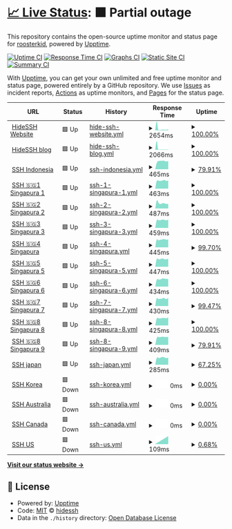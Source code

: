 # [📈 Live Status](https://status.opentunnel.net): <!--live status--> **🟧 Partial outage**

This repository contains the open-source uptime monitor and status page for [roosterkid](https://status.opentunnel.net), powered by [Upptime](https://github.com/upptime/upptime).

[![Uptime CI](https://github.com/roosterkid/opentunnel-status-server/workflows/Uptime%20CI/badge.svg)](https://github.com/4rukadi/uptime/actions?query=workflow%3A%22Uptime+CI%22)
[![Response Time CI](https://github.com/roosterkid/opentunnel-status-server/workflows/Response%20Time%20CI/badge.svg)](https://github.com/4rukadi/uptime/actions?query=workflow%3A%22Response+Time+CI%22)
[![Graphs CI](https://github.com/roosterkid/opentunnel-status-server/workflows/Graphs%20CI/badge.svg)](https://github.com/4rukadi/uptime/actions?query=workflow%3A%22Graphs+CI%22)
[![Static Site CI](https://github.com/roosterkid/opentunnel-status-server/workflows/Static%20Site%20CI/badge.svg)](https://github.com/4rukadi/uptime/actions?query=workflow%3A%22Static+Site+CI%22)
[![Summary CI](https://github.com/roosterkid/opentunnel-status-server/workflows/Summary%20CI/badge.svg)](https://github.com/4rukadi/uptime/actions?query=workflow%3A%22Summary+CI%22)

With [Upptime](https://upptime.js.org), you can get your own unlimited and free uptime monitor and status page, powered entirely by a GitHub repository. We use [Issues](https://github.com/roosterkid/opentunnel-status-server/issues) as incident reports, [Actions](https://github.com/roosterkid/opentunnel-status-server/actions) as uptime monitors, and [Pages](https://status.opentunnel.net) for the status page.

<!--start: status pages-->
<!-- This summary is generated by Upptime (https://github.com/upptime/upptime) -->
<!-- Do not edit this manually, your changes will be overwritten -->
<!-- prettier-ignore -->
| URL | Status | History | Response Time | Uptime |
| --- | ------ | ------- | ------------- | ------ |
| <img alt="" src="https://hidessh.com/storage/site/hpc1FS8JlOINe59NamnPtIXgkWXxG1039sKp8uGG.png" height="13"> [HideSSH Website](https://hidessh.com/) | 🟩 Up | [hide-ssh-website.yml](https://github.com/4rukadi/uptime/commits/HEAD/history/hide-ssh-website.yml) | <details><summary><img alt="Response time graph" src="./graphs/hide-ssh-website/response-time-week.png" height="20"> 2654ms</summary><br><a href="https://status.hidessh.com/history/hide-ssh-website"><img alt="Response time 1571" src="https://img.shields.io/endpoint?url=https%3A%2F%2Fraw.githubusercontent.com%2F4rukadi%2Fuptime%2FHEAD%2Fapi%2Fhide-ssh-website%2Fresponse-time.json"></a><br><a href="https://status.hidessh.com/history/hide-ssh-website"><img alt="24-hour response time 1645" src="https://img.shields.io/endpoint?url=https%3A%2F%2Fraw.githubusercontent.com%2F4rukadi%2Fuptime%2FHEAD%2Fapi%2Fhide-ssh-website%2Fresponse-time-day.json"></a><br><a href="https://status.hidessh.com/history/hide-ssh-website"><img alt="7-day response time 2654" src="https://img.shields.io/endpoint?url=https%3A%2F%2Fraw.githubusercontent.com%2F4rukadi%2Fuptime%2FHEAD%2Fapi%2Fhide-ssh-website%2Fresponse-time-week.json"></a><br><a href="https://status.hidessh.com/history/hide-ssh-website"><img alt="30-day response time 1571" src="https://img.shields.io/endpoint?url=https%3A%2F%2Fraw.githubusercontent.com%2F4rukadi%2Fuptime%2FHEAD%2Fapi%2Fhide-ssh-website%2Fresponse-time-month.json"></a><br><a href="https://status.hidessh.com/history/hide-ssh-website"><img alt="1-year response time 1571" src="https://img.shields.io/endpoint?url=https%3A%2F%2Fraw.githubusercontent.com%2F4rukadi%2Fuptime%2FHEAD%2Fapi%2Fhide-ssh-website%2Fresponse-time-year.json"></a></details> | <details><summary><a href="https://status.hidessh.com/history/hide-ssh-website">100.00%</a></summary><a href="https://status.hidessh.com/history/hide-ssh-website"><img alt="All-time uptime 100.00%" src="https://img.shields.io/endpoint?url=https%3A%2F%2Fraw.githubusercontent.com%2F4rukadi%2Fuptime%2FHEAD%2Fapi%2Fhide-ssh-website%2Fuptime.json"></a><br><a href="https://status.hidessh.com/history/hide-ssh-website"><img alt="24-hour uptime 100.00%" src="https://img.shields.io/endpoint?url=https%3A%2F%2Fraw.githubusercontent.com%2F4rukadi%2Fuptime%2FHEAD%2Fapi%2Fhide-ssh-website%2Fuptime-day.json"></a><br><a href="https://status.hidessh.com/history/hide-ssh-website"><img alt="7-day uptime 100.00%" src="https://img.shields.io/endpoint?url=https%3A%2F%2Fraw.githubusercontent.com%2F4rukadi%2Fuptime%2FHEAD%2Fapi%2Fhide-ssh-website%2Fuptime-week.json"></a><br><a href="https://status.hidessh.com/history/hide-ssh-website"><img alt="30-day uptime 100.00%" src="https://img.shields.io/endpoint?url=https%3A%2F%2Fraw.githubusercontent.com%2F4rukadi%2Fuptime%2FHEAD%2Fapi%2Fhide-ssh-website%2Fuptime-month.json"></a><br><a href="https://status.hidessh.com/history/hide-ssh-website"><img alt="1-year uptime 100.00%" src="https://img.shields.io/endpoint?url=https%3A%2F%2Fraw.githubusercontent.com%2F4rukadi%2Fuptime%2FHEAD%2Fapi%2Fhide-ssh-website%2Fuptime-year.json"></a></details>
| <img alt="" src="https://hidessh.com/storage/site/hpc1FS8JlOINe59NamnPtIXgkWXxG1039sKp8uGG.png" height="13"> [HideSSH blog](https://hidessh.com/blog/) | 🟩 Up | [hide-ssh-blog.yml](https://github.com/4rukadi/uptime/commits/HEAD/history/hide-ssh-blog.yml) | <details><summary><img alt="Response time graph" src="./graphs/hide-ssh-blog/response-time-week.png" height="20"> 2066ms</summary><br><a href="https://status.hidessh.com/history/hide-ssh-blog"><img alt="Response time 1189" src="https://img.shields.io/endpoint?url=https%3A%2F%2Fraw.githubusercontent.com%2F4rukadi%2Fuptime%2FHEAD%2Fapi%2Fhide-ssh-blog%2Fresponse-time.json"></a><br><a href="https://status.hidessh.com/history/hide-ssh-blog"><img alt="24-hour response time 414" src="https://img.shields.io/endpoint?url=https%3A%2F%2Fraw.githubusercontent.com%2F4rukadi%2Fuptime%2FHEAD%2Fapi%2Fhide-ssh-blog%2Fresponse-time-day.json"></a><br><a href="https://status.hidessh.com/history/hide-ssh-blog"><img alt="7-day response time 2066" src="https://img.shields.io/endpoint?url=https%3A%2F%2Fraw.githubusercontent.com%2F4rukadi%2Fuptime%2FHEAD%2Fapi%2Fhide-ssh-blog%2Fresponse-time-week.json"></a><br><a href="https://status.hidessh.com/history/hide-ssh-blog"><img alt="30-day response time 1189" src="https://img.shields.io/endpoint?url=https%3A%2F%2Fraw.githubusercontent.com%2F4rukadi%2Fuptime%2FHEAD%2Fapi%2Fhide-ssh-blog%2Fresponse-time-month.json"></a><br><a href="https://status.hidessh.com/history/hide-ssh-blog"><img alt="1-year response time 1189" src="https://img.shields.io/endpoint?url=https%3A%2F%2Fraw.githubusercontent.com%2F4rukadi%2Fuptime%2FHEAD%2Fapi%2Fhide-ssh-blog%2Fresponse-time-year.json"></a></details> | <details><summary><a href="https://status.hidessh.com/history/hide-ssh-blog">100.00%</a></summary><a href="https://status.hidessh.com/history/hide-ssh-blog"><img alt="All-time uptime 100.00%" src="https://img.shields.io/endpoint?url=https%3A%2F%2Fraw.githubusercontent.com%2F4rukadi%2Fuptime%2FHEAD%2Fapi%2Fhide-ssh-blog%2Fuptime.json"></a><br><a href="https://status.hidessh.com/history/hide-ssh-blog"><img alt="24-hour uptime 100.00%" src="https://img.shields.io/endpoint?url=https%3A%2F%2Fraw.githubusercontent.com%2F4rukadi%2Fuptime%2FHEAD%2Fapi%2Fhide-ssh-blog%2Fuptime-day.json"></a><br><a href="https://status.hidessh.com/history/hide-ssh-blog"><img alt="7-day uptime 100.00%" src="https://img.shields.io/endpoint?url=https%3A%2F%2Fraw.githubusercontent.com%2F4rukadi%2Fuptime%2FHEAD%2Fapi%2Fhide-ssh-blog%2Fuptime-week.json"></a><br><a href="https://status.hidessh.com/history/hide-ssh-blog"><img alt="30-day uptime 100.00%" src="https://img.shields.io/endpoint?url=https%3A%2F%2Fraw.githubusercontent.com%2F4rukadi%2Fuptime%2FHEAD%2Fapi%2Fhide-ssh-blog%2Fuptime-month.json"></a><br><a href="https://status.hidessh.com/history/hide-ssh-blog"><img alt="1-year uptime 100.00%" src="https://img.shields.io/endpoint?url=https%3A%2F%2Fraw.githubusercontent.com%2F4rukadi%2Fuptime%2FHEAD%2Fapi%2Fhide-ssh-blog%2Fuptime-year.json"></a></details>
| <img alt="" src="https://hidessh.com/img/ssh.svg" height="13"> [SSH Indonesia](http://id.hideserver.xyz:8080/) | 🟩 Up | [ssh-indonesia.yml](https://github.com/4rukadi/uptime/commits/HEAD/history/ssh-indonesia.yml) | <details><summary><img alt="Response time graph" src="./graphs/ssh-indonesia/response-time-week.png" height="20"> 465ms</summary><br><a href="https://status.hidessh.com/history/ssh-indonesia"><img alt="Response time 488" src="https://img.shields.io/endpoint?url=https%3A%2F%2Fraw.githubusercontent.com%2F4rukadi%2Fuptime%2FHEAD%2Fapi%2Fssh-indonesia%2Fresponse-time.json"></a><br><a href="https://status.hidessh.com/history/ssh-indonesia"><img alt="24-hour response time 470" src="https://img.shields.io/endpoint?url=https%3A%2F%2Fraw.githubusercontent.com%2F4rukadi%2Fuptime%2FHEAD%2Fapi%2Fssh-indonesia%2Fresponse-time-day.json"></a><br><a href="https://status.hidessh.com/history/ssh-indonesia"><img alt="7-day response time 465" src="https://img.shields.io/endpoint?url=https%3A%2F%2Fraw.githubusercontent.com%2F4rukadi%2Fuptime%2FHEAD%2Fapi%2Fssh-indonesia%2Fresponse-time-week.json"></a><br><a href="https://status.hidessh.com/history/ssh-indonesia"><img alt="30-day response time 488" src="https://img.shields.io/endpoint?url=https%3A%2F%2Fraw.githubusercontent.com%2F4rukadi%2Fuptime%2FHEAD%2Fapi%2Fssh-indonesia%2Fresponse-time-month.json"></a><br><a href="https://status.hidessh.com/history/ssh-indonesia"><img alt="1-year response time 488" src="https://img.shields.io/endpoint?url=https%3A%2F%2Fraw.githubusercontent.com%2F4rukadi%2Fuptime%2FHEAD%2Fapi%2Fssh-indonesia%2Fresponse-time-year.json"></a></details> | <details><summary><a href="https://status.hidessh.com/history/ssh-indonesia">79.91%</a></summary><a href="https://status.hidessh.com/history/ssh-indonesia"><img alt="All-time uptime 87.02%" src="https://img.shields.io/endpoint?url=https%3A%2F%2Fraw.githubusercontent.com%2F4rukadi%2Fuptime%2FHEAD%2Fapi%2Fssh-indonesia%2Fuptime.json"></a><br><a href="https://status.hidessh.com/history/ssh-indonesia"><img alt="24-hour uptime 100.00%" src="https://img.shields.io/endpoint?url=https%3A%2F%2Fraw.githubusercontent.com%2F4rukadi%2Fuptime%2FHEAD%2Fapi%2Fssh-indonesia%2Fuptime-day.json"></a><br><a href="https://status.hidessh.com/history/ssh-indonesia"><img alt="7-day uptime 79.91%" src="https://img.shields.io/endpoint?url=https%3A%2F%2Fraw.githubusercontent.com%2F4rukadi%2Fuptime%2FHEAD%2Fapi%2Fssh-indonesia%2Fuptime-week.json"></a><br><a href="https://status.hidessh.com/history/ssh-indonesia"><img alt="30-day uptime 87.02%" src="https://img.shields.io/endpoint?url=https%3A%2F%2Fraw.githubusercontent.com%2F4rukadi%2Fuptime%2FHEAD%2Fapi%2Fssh-indonesia%2Fuptime-month.json"></a><br><a href="https://status.hidessh.com/history/ssh-indonesia"><img alt="1-year uptime 87.02%" src="https://img.shields.io/endpoint?url=https%3A%2F%2Fraw.githubusercontent.com%2F4rukadi%2Fuptime%2FHEAD%2Fapi%2Fssh-indonesia%2Fuptime-year.json"></a></details>
| <img alt="" src="https://hidessh.com/img/ssh.svg" height="13"> [SSH 🇸🇬1 Singapura 1](http://sg1.hideserver.xyz:8080/) | 🟩 Up | [ssh-1-singapura-1.yml](https://github.com/4rukadi/uptime/commits/HEAD/history/ssh-1-singapura-1.yml) | <details><summary><img alt="Response time graph" src="./graphs/ssh-1-singapura-1/response-time-week.png" height="20"> 463ms</summary><br><a href="https://status.hidessh.com/history/ssh-1-singapura-1"><img alt="Response time 459" src="https://img.shields.io/endpoint?url=https%3A%2F%2Fraw.githubusercontent.com%2F4rukadi%2Fuptime%2FHEAD%2Fapi%2Fssh-1-singapura-1%2Fresponse-time.json"></a><br><a href="https://status.hidessh.com/history/ssh-1-singapura-1"><img alt="24-hour response time 472" src="https://img.shields.io/endpoint?url=https%3A%2F%2Fraw.githubusercontent.com%2F4rukadi%2Fuptime%2FHEAD%2Fapi%2Fssh-1-singapura-1%2Fresponse-time-day.json"></a><br><a href="https://status.hidessh.com/history/ssh-1-singapura-1"><img alt="7-day response time 463" src="https://img.shields.io/endpoint?url=https%3A%2F%2Fraw.githubusercontent.com%2F4rukadi%2Fuptime%2FHEAD%2Fapi%2Fssh-1-singapura-1%2Fresponse-time-week.json"></a><br><a href="https://status.hidessh.com/history/ssh-1-singapura-1"><img alt="30-day response time 459" src="https://img.shields.io/endpoint?url=https%3A%2F%2Fraw.githubusercontent.com%2F4rukadi%2Fuptime%2FHEAD%2Fapi%2Fssh-1-singapura-1%2Fresponse-time-month.json"></a><br><a href="https://status.hidessh.com/history/ssh-1-singapura-1"><img alt="1-year response time 459" src="https://img.shields.io/endpoint?url=https%3A%2F%2Fraw.githubusercontent.com%2F4rukadi%2Fuptime%2FHEAD%2Fapi%2Fssh-1-singapura-1%2Fresponse-time-year.json"></a></details> | <details><summary><a href="https://status.hidessh.com/history/ssh-1-singapura-1">100.00%</a></summary><a href="https://status.hidessh.com/history/ssh-1-singapura-1"><img alt="All-time uptime 98.45%" src="https://img.shields.io/endpoint?url=https%3A%2F%2Fraw.githubusercontent.com%2F4rukadi%2Fuptime%2FHEAD%2Fapi%2Fssh-1-singapura-1%2Fuptime.json"></a><br><a href="https://status.hidessh.com/history/ssh-1-singapura-1"><img alt="24-hour uptime 100.00%" src="https://img.shields.io/endpoint?url=https%3A%2F%2Fraw.githubusercontent.com%2F4rukadi%2Fuptime%2FHEAD%2Fapi%2Fssh-1-singapura-1%2Fuptime-day.json"></a><br><a href="https://status.hidessh.com/history/ssh-1-singapura-1"><img alt="7-day uptime 100.00%" src="https://img.shields.io/endpoint?url=https%3A%2F%2Fraw.githubusercontent.com%2F4rukadi%2Fuptime%2FHEAD%2Fapi%2Fssh-1-singapura-1%2Fuptime-week.json"></a><br><a href="https://status.hidessh.com/history/ssh-1-singapura-1"><img alt="30-day uptime 98.45%" src="https://img.shields.io/endpoint?url=https%3A%2F%2Fraw.githubusercontent.com%2F4rukadi%2Fuptime%2FHEAD%2Fapi%2Fssh-1-singapura-1%2Fuptime-month.json"></a><br><a href="https://status.hidessh.com/history/ssh-1-singapura-1"><img alt="1-year uptime 98.45%" src="https://img.shields.io/endpoint?url=https%3A%2F%2Fraw.githubusercontent.com%2F4rukadi%2Fuptime%2FHEAD%2Fapi%2Fssh-1-singapura-1%2Fuptime-year.json"></a></details>
| <img alt="" src="https://hidessh.com/img/ssh.svg" height="13"> [SSH 🇸🇬2 Singapura 2](http://sg2.hideserver.xyz:8080/) | 🟩 Up | [ssh-2-singapura-2.yml](https://github.com/4rukadi/uptime/commits/HEAD/history/ssh-2-singapura-2.yml) | <details><summary><img alt="Response time graph" src="./graphs/ssh-2-singapura-2/response-time-week.png" height="20"> 487ms</summary><br><a href="https://status.hidessh.com/history/ssh-2-singapura-2"><img alt="Response time 468" src="https://img.shields.io/endpoint?url=https%3A%2F%2Fraw.githubusercontent.com%2F4rukadi%2Fuptime%2FHEAD%2Fapi%2Fssh-2-singapura-2%2Fresponse-time.json"></a><br><a href="https://status.hidessh.com/history/ssh-2-singapura-2"><img alt="24-hour response time 430" src="https://img.shields.io/endpoint?url=https%3A%2F%2Fraw.githubusercontent.com%2F4rukadi%2Fuptime%2FHEAD%2Fapi%2Fssh-2-singapura-2%2Fresponse-time-day.json"></a><br><a href="https://status.hidessh.com/history/ssh-2-singapura-2"><img alt="7-day response time 487" src="https://img.shields.io/endpoint?url=https%3A%2F%2Fraw.githubusercontent.com%2F4rukadi%2Fuptime%2FHEAD%2Fapi%2Fssh-2-singapura-2%2Fresponse-time-week.json"></a><br><a href="https://status.hidessh.com/history/ssh-2-singapura-2"><img alt="30-day response time 468" src="https://img.shields.io/endpoint?url=https%3A%2F%2Fraw.githubusercontent.com%2F4rukadi%2Fuptime%2FHEAD%2Fapi%2Fssh-2-singapura-2%2Fresponse-time-month.json"></a><br><a href="https://status.hidessh.com/history/ssh-2-singapura-2"><img alt="1-year response time 468" src="https://img.shields.io/endpoint?url=https%3A%2F%2Fraw.githubusercontent.com%2F4rukadi%2Fuptime%2FHEAD%2Fapi%2Fssh-2-singapura-2%2Fresponse-time-year.json"></a></details> | <details><summary><a href="https://status.hidessh.com/history/ssh-2-singapura-2">100.00%</a></summary><a href="https://status.hidessh.com/history/ssh-2-singapura-2"><img alt="All-time uptime 98.29%" src="https://img.shields.io/endpoint?url=https%3A%2F%2Fraw.githubusercontent.com%2F4rukadi%2Fuptime%2FHEAD%2Fapi%2Fssh-2-singapura-2%2Fuptime.json"></a><br><a href="https://status.hidessh.com/history/ssh-2-singapura-2"><img alt="24-hour uptime 100.00%" src="https://img.shields.io/endpoint?url=https%3A%2F%2Fraw.githubusercontent.com%2F4rukadi%2Fuptime%2FHEAD%2Fapi%2Fssh-2-singapura-2%2Fuptime-day.json"></a><br><a href="https://status.hidessh.com/history/ssh-2-singapura-2"><img alt="7-day uptime 100.00%" src="https://img.shields.io/endpoint?url=https%3A%2F%2Fraw.githubusercontent.com%2F4rukadi%2Fuptime%2FHEAD%2Fapi%2Fssh-2-singapura-2%2Fuptime-week.json"></a><br><a href="https://status.hidessh.com/history/ssh-2-singapura-2"><img alt="30-day uptime 98.29%" src="https://img.shields.io/endpoint?url=https%3A%2F%2Fraw.githubusercontent.com%2F4rukadi%2Fuptime%2FHEAD%2Fapi%2Fssh-2-singapura-2%2Fuptime-month.json"></a><br><a href="https://status.hidessh.com/history/ssh-2-singapura-2"><img alt="1-year uptime 98.29%" src="https://img.shields.io/endpoint?url=https%3A%2F%2Fraw.githubusercontent.com%2F4rukadi%2Fuptime%2FHEAD%2Fapi%2Fssh-2-singapura-2%2Fuptime-year.json"></a></details>
| <img alt="" src="https://hidessh.com/img/ssh.svg" height="13"> [SSH 🇸🇬3 Singapura 3](http://sg3.hideserver.xyz:8080/) | 🟩 Up | [ssh-3-singapura-3.yml](https://github.com/4rukadi/uptime/commits/HEAD/history/ssh-3-singapura-3.yml) | <details><summary><img alt="Response time graph" src="./graphs/ssh-3-singapura-3/response-time-week.png" height="20"> 459ms</summary><br><a href="https://status.hidessh.com/history/ssh-3-singapura-3"><img alt="Response time 450" src="https://img.shields.io/endpoint?url=https%3A%2F%2Fraw.githubusercontent.com%2F4rukadi%2Fuptime%2FHEAD%2Fapi%2Fssh-3-singapura-3%2Fresponse-time.json"></a><br><a href="https://status.hidessh.com/history/ssh-3-singapura-3"><img alt="24-hour response time 482" src="https://img.shields.io/endpoint?url=https%3A%2F%2Fraw.githubusercontent.com%2F4rukadi%2Fuptime%2FHEAD%2Fapi%2Fssh-3-singapura-3%2Fresponse-time-day.json"></a><br><a href="https://status.hidessh.com/history/ssh-3-singapura-3"><img alt="7-day response time 459" src="https://img.shields.io/endpoint?url=https%3A%2F%2Fraw.githubusercontent.com%2F4rukadi%2Fuptime%2FHEAD%2Fapi%2Fssh-3-singapura-3%2Fresponse-time-week.json"></a><br><a href="https://status.hidessh.com/history/ssh-3-singapura-3"><img alt="30-day response time 450" src="https://img.shields.io/endpoint?url=https%3A%2F%2Fraw.githubusercontent.com%2F4rukadi%2Fuptime%2FHEAD%2Fapi%2Fssh-3-singapura-3%2Fresponse-time-month.json"></a><br><a href="https://status.hidessh.com/history/ssh-3-singapura-3"><img alt="1-year response time 450" src="https://img.shields.io/endpoint?url=https%3A%2F%2Fraw.githubusercontent.com%2F4rukadi%2Fuptime%2FHEAD%2Fapi%2Fssh-3-singapura-3%2Fresponse-time-year.json"></a></details> | <details><summary><a href="https://status.hidessh.com/history/ssh-3-singapura-3">100.00%</a></summary><a href="https://status.hidessh.com/history/ssh-3-singapura-3"><img alt="All-time uptime 98.20%" src="https://img.shields.io/endpoint?url=https%3A%2F%2Fraw.githubusercontent.com%2F4rukadi%2Fuptime%2FHEAD%2Fapi%2Fssh-3-singapura-3%2Fuptime.json"></a><br><a href="https://status.hidessh.com/history/ssh-3-singapura-3"><img alt="24-hour uptime 100.00%" src="https://img.shields.io/endpoint?url=https%3A%2F%2Fraw.githubusercontent.com%2F4rukadi%2Fuptime%2FHEAD%2Fapi%2Fssh-3-singapura-3%2Fuptime-day.json"></a><br><a href="https://status.hidessh.com/history/ssh-3-singapura-3"><img alt="7-day uptime 100.00%" src="https://img.shields.io/endpoint?url=https%3A%2F%2Fraw.githubusercontent.com%2F4rukadi%2Fuptime%2FHEAD%2Fapi%2Fssh-3-singapura-3%2Fuptime-week.json"></a><br><a href="https://status.hidessh.com/history/ssh-3-singapura-3"><img alt="30-day uptime 98.20%" src="https://img.shields.io/endpoint?url=https%3A%2F%2Fraw.githubusercontent.com%2F4rukadi%2Fuptime%2FHEAD%2Fapi%2Fssh-3-singapura-3%2Fuptime-month.json"></a><br><a href="https://status.hidessh.com/history/ssh-3-singapura-3"><img alt="1-year uptime 98.20%" src="https://img.shields.io/endpoint?url=https%3A%2F%2Fraw.githubusercontent.com%2F4rukadi%2Fuptime%2FHEAD%2Fapi%2Fssh-3-singapura-3%2Fuptime-year.json"></a></details>
| <img alt="" src="https://hidessh.com/img/ssh.svg" height="13"> [SSH 🇸🇬4 Singapura](http://sg4.hideserver.xyz:8080/) | 🟩 Up | [ssh-4-singapura.yml](https://github.com/4rukadi/uptime/commits/HEAD/history/ssh-4-singapura.yml) | <details><summary><img alt="Response time graph" src="./graphs/ssh-4-singapura/response-time-week.png" height="20"> 445ms</summary><br><a href="https://status.hidessh.com/history/ssh-4-singapura"><img alt="Response time 443" src="https://img.shields.io/endpoint?url=https%3A%2F%2Fraw.githubusercontent.com%2F4rukadi%2Fuptime%2FHEAD%2Fapi%2Fssh-4-singapura%2Fresponse-time.json"></a><br><a href="https://status.hidessh.com/history/ssh-4-singapura"><img alt="24-hour response time 460" src="https://img.shields.io/endpoint?url=https%3A%2F%2Fraw.githubusercontent.com%2F4rukadi%2Fuptime%2FHEAD%2Fapi%2Fssh-4-singapura%2Fresponse-time-day.json"></a><br><a href="https://status.hidessh.com/history/ssh-4-singapura"><img alt="7-day response time 445" src="https://img.shields.io/endpoint?url=https%3A%2F%2Fraw.githubusercontent.com%2F4rukadi%2Fuptime%2FHEAD%2Fapi%2Fssh-4-singapura%2Fresponse-time-week.json"></a><br><a href="https://status.hidessh.com/history/ssh-4-singapura"><img alt="30-day response time 443" src="https://img.shields.io/endpoint?url=https%3A%2F%2Fraw.githubusercontent.com%2F4rukadi%2Fuptime%2FHEAD%2Fapi%2Fssh-4-singapura%2Fresponse-time-month.json"></a><br><a href="https://status.hidessh.com/history/ssh-4-singapura"><img alt="1-year response time 443" src="https://img.shields.io/endpoint?url=https%3A%2F%2Fraw.githubusercontent.com%2F4rukadi%2Fuptime%2FHEAD%2Fapi%2Fssh-4-singapura%2Fresponse-time-year.json"></a></details> | <details><summary><a href="https://status.hidessh.com/history/ssh-4-singapura">99.70%</a></summary><a href="https://status.hidessh.com/history/ssh-4-singapura"><img alt="All-time uptime 99.81%" src="https://img.shields.io/endpoint?url=https%3A%2F%2Fraw.githubusercontent.com%2F4rukadi%2Fuptime%2FHEAD%2Fapi%2Fssh-4-singapura%2Fuptime.json"></a><br><a href="https://status.hidessh.com/history/ssh-4-singapura"><img alt="24-hour uptime 100.00%" src="https://img.shields.io/endpoint?url=https%3A%2F%2Fraw.githubusercontent.com%2F4rukadi%2Fuptime%2FHEAD%2Fapi%2Fssh-4-singapura%2Fuptime-day.json"></a><br><a href="https://status.hidessh.com/history/ssh-4-singapura"><img alt="7-day uptime 99.70%" src="https://img.shields.io/endpoint?url=https%3A%2F%2Fraw.githubusercontent.com%2F4rukadi%2Fuptime%2FHEAD%2Fapi%2Fssh-4-singapura%2Fuptime-week.json"></a><br><a href="https://status.hidessh.com/history/ssh-4-singapura"><img alt="30-day uptime 99.81%" src="https://img.shields.io/endpoint?url=https%3A%2F%2Fraw.githubusercontent.com%2F4rukadi%2Fuptime%2FHEAD%2Fapi%2Fssh-4-singapura%2Fuptime-month.json"></a><br><a href="https://status.hidessh.com/history/ssh-4-singapura"><img alt="1-year uptime 99.81%" src="https://img.shields.io/endpoint?url=https%3A%2F%2Fraw.githubusercontent.com%2F4rukadi%2Fuptime%2FHEAD%2Fapi%2Fssh-4-singapura%2Fuptime-year.json"></a></details>
| <img alt="" src="https://hidessh.com/img/ssh.svg" height="13"> [SSH 🇸🇬5 Singapura 5](http://sg5.hideserver.xyz:8080/) | 🟩 Up | [ssh-5-singapura-5.yml](https://github.com/4rukadi/uptime/commits/HEAD/history/ssh-5-singapura-5.yml) | <details><summary><img alt="Response time graph" src="./graphs/ssh-5-singapura-5/response-time-week.png" height="20"> 447ms</summary><br><a href="https://status.hidessh.com/history/ssh-5-singapura-5"><img alt="Response time 445" src="https://img.shields.io/endpoint?url=https%3A%2F%2Fraw.githubusercontent.com%2F4rukadi%2Fuptime%2FHEAD%2Fapi%2Fssh-5-singapura-5%2Fresponse-time.json"></a><br><a href="https://status.hidessh.com/history/ssh-5-singapura-5"><img alt="24-hour response time 459" src="https://img.shields.io/endpoint?url=https%3A%2F%2Fraw.githubusercontent.com%2F4rukadi%2Fuptime%2FHEAD%2Fapi%2Fssh-5-singapura-5%2Fresponse-time-day.json"></a><br><a href="https://status.hidessh.com/history/ssh-5-singapura-5"><img alt="7-day response time 447" src="https://img.shields.io/endpoint?url=https%3A%2F%2Fraw.githubusercontent.com%2F4rukadi%2Fuptime%2FHEAD%2Fapi%2Fssh-5-singapura-5%2Fresponse-time-week.json"></a><br><a href="https://status.hidessh.com/history/ssh-5-singapura-5"><img alt="30-day response time 445" src="https://img.shields.io/endpoint?url=https%3A%2F%2Fraw.githubusercontent.com%2F4rukadi%2Fuptime%2FHEAD%2Fapi%2Fssh-5-singapura-5%2Fresponse-time-month.json"></a><br><a href="https://status.hidessh.com/history/ssh-5-singapura-5"><img alt="1-year response time 445" src="https://img.shields.io/endpoint?url=https%3A%2F%2Fraw.githubusercontent.com%2F4rukadi%2Fuptime%2FHEAD%2Fapi%2Fssh-5-singapura-5%2Fresponse-time-year.json"></a></details> | <details><summary><a href="https://status.hidessh.com/history/ssh-5-singapura-5">100.00%</a></summary><a href="https://status.hidessh.com/history/ssh-5-singapura-5"><img alt="All-time uptime 97.88%" src="https://img.shields.io/endpoint?url=https%3A%2F%2Fraw.githubusercontent.com%2F4rukadi%2Fuptime%2FHEAD%2Fapi%2Fssh-5-singapura-5%2Fuptime.json"></a><br><a href="https://status.hidessh.com/history/ssh-5-singapura-5"><img alt="24-hour uptime 100.00%" src="https://img.shields.io/endpoint?url=https%3A%2F%2Fraw.githubusercontent.com%2F4rukadi%2Fuptime%2FHEAD%2Fapi%2Fssh-5-singapura-5%2Fuptime-day.json"></a><br><a href="https://status.hidessh.com/history/ssh-5-singapura-5"><img alt="7-day uptime 100.00%" src="https://img.shields.io/endpoint?url=https%3A%2F%2Fraw.githubusercontent.com%2F4rukadi%2Fuptime%2FHEAD%2Fapi%2Fssh-5-singapura-5%2Fuptime-week.json"></a><br><a href="https://status.hidessh.com/history/ssh-5-singapura-5"><img alt="30-day uptime 97.88%" src="https://img.shields.io/endpoint?url=https%3A%2F%2Fraw.githubusercontent.com%2F4rukadi%2Fuptime%2FHEAD%2Fapi%2Fssh-5-singapura-5%2Fuptime-month.json"></a><br><a href="https://status.hidessh.com/history/ssh-5-singapura-5"><img alt="1-year uptime 97.88%" src="https://img.shields.io/endpoint?url=https%3A%2F%2Fraw.githubusercontent.com%2F4rukadi%2Fuptime%2FHEAD%2Fapi%2Fssh-5-singapura-5%2Fuptime-year.json"></a></details>
| <img alt="" src="https://hidessh.com/img/ssh.svg" height="13"> [SSH 🇸🇬6 Singapura 6](http://sg6.hideserver.xyz:8080/) | 🟩 Up | [ssh-6-singapura-6.yml](https://github.com/4rukadi/uptime/commits/HEAD/history/ssh-6-singapura-6.yml) | <details><summary><img alt="Response time graph" src="./graphs/ssh-6-singapura-6/response-time-week.png" height="20"> 434ms</summary><br><a href="https://status.hidessh.com/history/ssh-6-singapura-6"><img alt="Response time 433" src="https://img.shields.io/endpoint?url=https%3A%2F%2Fraw.githubusercontent.com%2F4rukadi%2Fuptime%2FHEAD%2Fapi%2Fssh-6-singapura-6%2Fresponse-time.json"></a><br><a href="https://status.hidessh.com/history/ssh-6-singapura-6"><img alt="24-hour response time 431" src="https://img.shields.io/endpoint?url=https%3A%2F%2Fraw.githubusercontent.com%2F4rukadi%2Fuptime%2FHEAD%2Fapi%2Fssh-6-singapura-6%2Fresponse-time-day.json"></a><br><a href="https://status.hidessh.com/history/ssh-6-singapura-6"><img alt="7-day response time 434" src="https://img.shields.io/endpoint?url=https%3A%2F%2Fraw.githubusercontent.com%2F4rukadi%2Fuptime%2FHEAD%2Fapi%2Fssh-6-singapura-6%2Fresponse-time-week.json"></a><br><a href="https://status.hidessh.com/history/ssh-6-singapura-6"><img alt="30-day response time 433" src="https://img.shields.io/endpoint?url=https%3A%2F%2Fraw.githubusercontent.com%2F4rukadi%2Fuptime%2FHEAD%2Fapi%2Fssh-6-singapura-6%2Fresponse-time-month.json"></a><br><a href="https://status.hidessh.com/history/ssh-6-singapura-6"><img alt="1-year response time 433" src="https://img.shields.io/endpoint?url=https%3A%2F%2Fraw.githubusercontent.com%2F4rukadi%2Fuptime%2FHEAD%2Fapi%2Fssh-6-singapura-6%2Fresponse-time-year.json"></a></details> | <details><summary><a href="https://status.hidessh.com/history/ssh-6-singapura-6">100.00%</a></summary><a href="https://status.hidessh.com/history/ssh-6-singapura-6"><img alt="All-time uptime 100.00%" src="https://img.shields.io/endpoint?url=https%3A%2F%2Fraw.githubusercontent.com%2F4rukadi%2Fuptime%2FHEAD%2Fapi%2Fssh-6-singapura-6%2Fuptime.json"></a><br><a href="https://status.hidessh.com/history/ssh-6-singapura-6"><img alt="24-hour uptime 100.00%" src="https://img.shields.io/endpoint?url=https%3A%2F%2Fraw.githubusercontent.com%2F4rukadi%2Fuptime%2FHEAD%2Fapi%2Fssh-6-singapura-6%2Fuptime-day.json"></a><br><a href="https://status.hidessh.com/history/ssh-6-singapura-6"><img alt="7-day uptime 100.00%" src="https://img.shields.io/endpoint?url=https%3A%2F%2Fraw.githubusercontent.com%2F4rukadi%2Fuptime%2FHEAD%2Fapi%2Fssh-6-singapura-6%2Fuptime-week.json"></a><br><a href="https://status.hidessh.com/history/ssh-6-singapura-6"><img alt="30-day uptime 100.00%" src="https://img.shields.io/endpoint?url=https%3A%2F%2Fraw.githubusercontent.com%2F4rukadi%2Fuptime%2FHEAD%2Fapi%2Fssh-6-singapura-6%2Fuptime-month.json"></a><br><a href="https://status.hidessh.com/history/ssh-6-singapura-6"><img alt="1-year uptime 100.00%" src="https://img.shields.io/endpoint?url=https%3A%2F%2Fraw.githubusercontent.com%2F4rukadi%2Fuptime%2FHEAD%2Fapi%2Fssh-6-singapura-6%2Fuptime-year.json"></a></details>
| <img alt="" src="https://hidessh.com/img/ssh.svg" height="13"> [SSH 🇸🇬7 Singapura 7](http://sg7.hideserver.xyz:8080/) | 🟩 Up | [ssh-7-singapura-7.yml](https://github.com/4rukadi/uptime/commits/HEAD/history/ssh-7-singapura-7.yml) | <details><summary><img alt="Response time graph" src="./graphs/ssh-7-singapura-7/response-time-week.png" height="20"> 430ms</summary><br><a href="https://status.hidessh.com/history/ssh-7-singapura-7"><img alt="Response time 426" src="https://img.shields.io/endpoint?url=https%3A%2F%2Fraw.githubusercontent.com%2F4rukadi%2Fuptime%2FHEAD%2Fapi%2Fssh-7-singapura-7%2Fresponse-time.json"></a><br><a href="https://status.hidessh.com/history/ssh-7-singapura-7"><img alt="24-hour response time 466" src="https://img.shields.io/endpoint?url=https%3A%2F%2Fraw.githubusercontent.com%2F4rukadi%2Fuptime%2FHEAD%2Fapi%2Fssh-7-singapura-7%2Fresponse-time-day.json"></a><br><a href="https://status.hidessh.com/history/ssh-7-singapura-7"><img alt="7-day response time 430" src="https://img.shields.io/endpoint?url=https%3A%2F%2Fraw.githubusercontent.com%2F4rukadi%2Fuptime%2FHEAD%2Fapi%2Fssh-7-singapura-7%2Fresponse-time-week.json"></a><br><a href="https://status.hidessh.com/history/ssh-7-singapura-7"><img alt="30-day response time 426" src="https://img.shields.io/endpoint?url=https%3A%2F%2Fraw.githubusercontent.com%2F4rukadi%2Fuptime%2FHEAD%2Fapi%2Fssh-7-singapura-7%2Fresponse-time-month.json"></a><br><a href="https://status.hidessh.com/history/ssh-7-singapura-7"><img alt="1-year response time 426" src="https://img.shields.io/endpoint?url=https%3A%2F%2Fraw.githubusercontent.com%2F4rukadi%2Fuptime%2FHEAD%2Fapi%2Fssh-7-singapura-7%2Fresponse-time-year.json"></a></details> | <details><summary><a href="https://status.hidessh.com/history/ssh-7-singapura-7">99.47%</a></summary><a href="https://status.hidessh.com/history/ssh-7-singapura-7"><img alt="All-time uptime 99.66%" src="https://img.shields.io/endpoint?url=https%3A%2F%2Fraw.githubusercontent.com%2F4rukadi%2Fuptime%2FHEAD%2Fapi%2Fssh-7-singapura-7%2Fuptime.json"></a><br><a href="https://status.hidessh.com/history/ssh-7-singapura-7"><img alt="24-hour uptime 100.00%" src="https://img.shields.io/endpoint?url=https%3A%2F%2Fraw.githubusercontent.com%2F4rukadi%2Fuptime%2FHEAD%2Fapi%2Fssh-7-singapura-7%2Fuptime-day.json"></a><br><a href="https://status.hidessh.com/history/ssh-7-singapura-7"><img alt="7-day uptime 99.47%" src="https://img.shields.io/endpoint?url=https%3A%2F%2Fraw.githubusercontent.com%2F4rukadi%2Fuptime%2FHEAD%2Fapi%2Fssh-7-singapura-7%2Fuptime-week.json"></a><br><a href="https://status.hidessh.com/history/ssh-7-singapura-7"><img alt="30-day uptime 99.66%" src="https://img.shields.io/endpoint?url=https%3A%2F%2Fraw.githubusercontent.com%2F4rukadi%2Fuptime%2FHEAD%2Fapi%2Fssh-7-singapura-7%2Fuptime-month.json"></a><br><a href="https://status.hidessh.com/history/ssh-7-singapura-7"><img alt="1-year uptime 99.66%" src="https://img.shields.io/endpoint?url=https%3A%2F%2Fraw.githubusercontent.com%2F4rukadi%2Fuptime%2FHEAD%2Fapi%2Fssh-7-singapura-7%2Fuptime-year.json"></a></details>
| <img alt="" src="https://hidessh.com/img/ssh.svg" height="13"> [SSH 🇸🇬8 Singapura 8](http://sg8.hideserver.xyz:8080/) | 🟩 Up | [ssh-8-singapura-8.yml](https://github.com/4rukadi/uptime/commits/HEAD/history/ssh-8-singapura-8.yml) | <details><summary><img alt="Response time graph" src="./graphs/ssh-8-singapura-8/response-time-week.png" height="20"> 425ms</summary><br><a href="https://status.hidessh.com/history/ssh-8-singapura-8"><img alt="Response time 426" src="https://img.shields.io/endpoint?url=https%3A%2F%2Fraw.githubusercontent.com%2F4rukadi%2Fuptime%2FHEAD%2Fapi%2Fssh-8-singapura-8%2Fresponse-time.json"></a><br><a href="https://status.hidessh.com/history/ssh-8-singapura-8"><img alt="24-hour response time 469" src="https://img.shields.io/endpoint?url=https%3A%2F%2Fraw.githubusercontent.com%2F4rukadi%2Fuptime%2FHEAD%2Fapi%2Fssh-8-singapura-8%2Fresponse-time-day.json"></a><br><a href="https://status.hidessh.com/history/ssh-8-singapura-8"><img alt="7-day response time 425" src="https://img.shields.io/endpoint?url=https%3A%2F%2Fraw.githubusercontent.com%2F4rukadi%2Fuptime%2FHEAD%2Fapi%2Fssh-8-singapura-8%2Fresponse-time-week.json"></a><br><a href="https://status.hidessh.com/history/ssh-8-singapura-8"><img alt="30-day response time 426" src="https://img.shields.io/endpoint?url=https%3A%2F%2Fraw.githubusercontent.com%2F4rukadi%2Fuptime%2FHEAD%2Fapi%2Fssh-8-singapura-8%2Fresponse-time-month.json"></a><br><a href="https://status.hidessh.com/history/ssh-8-singapura-8"><img alt="1-year response time 426" src="https://img.shields.io/endpoint?url=https%3A%2F%2Fraw.githubusercontent.com%2F4rukadi%2Fuptime%2FHEAD%2Fapi%2Fssh-8-singapura-8%2Fresponse-time-year.json"></a></details> | <details><summary><a href="https://status.hidessh.com/history/ssh-8-singapura-8">100.00%</a></summary><a href="https://status.hidessh.com/history/ssh-8-singapura-8"><img alt="All-time uptime 100.00%" src="https://img.shields.io/endpoint?url=https%3A%2F%2Fraw.githubusercontent.com%2F4rukadi%2Fuptime%2FHEAD%2Fapi%2Fssh-8-singapura-8%2Fuptime.json"></a><br><a href="https://status.hidessh.com/history/ssh-8-singapura-8"><img alt="24-hour uptime 100.00%" src="https://img.shields.io/endpoint?url=https%3A%2F%2Fraw.githubusercontent.com%2F4rukadi%2Fuptime%2FHEAD%2Fapi%2Fssh-8-singapura-8%2Fuptime-day.json"></a><br><a href="https://status.hidessh.com/history/ssh-8-singapura-8"><img alt="7-day uptime 100.00%" src="https://img.shields.io/endpoint?url=https%3A%2F%2Fraw.githubusercontent.com%2F4rukadi%2Fuptime%2FHEAD%2Fapi%2Fssh-8-singapura-8%2Fuptime-week.json"></a><br><a href="https://status.hidessh.com/history/ssh-8-singapura-8"><img alt="30-day uptime 100.00%" src="https://img.shields.io/endpoint?url=https%3A%2F%2Fraw.githubusercontent.com%2F4rukadi%2Fuptime%2FHEAD%2Fapi%2Fssh-8-singapura-8%2Fuptime-month.json"></a><br><a href="https://status.hidessh.com/history/ssh-8-singapura-8"><img alt="1-year uptime 100.00%" src="https://img.shields.io/endpoint?url=https%3A%2F%2Fraw.githubusercontent.com%2F4rukadi%2Fuptime%2FHEAD%2Fapi%2Fssh-8-singapura-8%2Fuptime-year.json"></a></details>
| <img alt="" src="https://hidessh.com/img/ssh.svg" height="13"> [SSH 🇸🇬8 Singapura 9](http://id.hideserver.xyz:8080/) | 🟩 Up | [ssh-8-singapura-9.yml](https://github.com/4rukadi/uptime/commits/HEAD/history/ssh-8-singapura-9.yml) | <details><summary><img alt="Response time graph" src="./graphs/ssh-8-singapura-9/response-time-week.png" height="20"> 409ms</summary><br><a href="https://status.hidessh.com/history/ssh-8-singapura-9"><img alt="Response time 426" src="https://img.shields.io/endpoint?url=https%3A%2F%2Fraw.githubusercontent.com%2F4rukadi%2Fuptime%2FHEAD%2Fapi%2Fssh-8-singapura-9%2Fresponse-time.json"></a><br><a href="https://status.hidessh.com/history/ssh-8-singapura-9"><img alt="24-hour response time 412" src="https://img.shields.io/endpoint?url=https%3A%2F%2Fraw.githubusercontent.com%2F4rukadi%2Fuptime%2FHEAD%2Fapi%2Fssh-8-singapura-9%2Fresponse-time-day.json"></a><br><a href="https://status.hidessh.com/history/ssh-8-singapura-9"><img alt="7-day response time 409" src="https://img.shields.io/endpoint?url=https%3A%2F%2Fraw.githubusercontent.com%2F4rukadi%2Fuptime%2FHEAD%2Fapi%2Fssh-8-singapura-9%2Fresponse-time-week.json"></a><br><a href="https://status.hidessh.com/history/ssh-8-singapura-9"><img alt="30-day response time 426" src="https://img.shields.io/endpoint?url=https%3A%2F%2Fraw.githubusercontent.com%2F4rukadi%2Fuptime%2FHEAD%2Fapi%2Fssh-8-singapura-9%2Fresponse-time-month.json"></a><br><a href="https://status.hidessh.com/history/ssh-8-singapura-9"><img alt="1-year response time 426" src="https://img.shields.io/endpoint?url=https%3A%2F%2Fraw.githubusercontent.com%2F4rukadi%2Fuptime%2FHEAD%2Fapi%2Fssh-8-singapura-9%2Fresponse-time-year.json"></a></details> | <details><summary><a href="https://status.hidessh.com/history/ssh-8-singapura-9">79.91%</a></summary><a href="https://status.hidessh.com/history/ssh-8-singapura-9"><img alt="All-time uptime 86.98%" src="https://img.shields.io/endpoint?url=https%3A%2F%2Fraw.githubusercontent.com%2F4rukadi%2Fuptime%2FHEAD%2Fapi%2Fssh-8-singapura-9%2Fuptime.json"></a><br><a href="https://status.hidessh.com/history/ssh-8-singapura-9"><img alt="24-hour uptime 100.00%" src="https://img.shields.io/endpoint?url=https%3A%2F%2Fraw.githubusercontent.com%2F4rukadi%2Fuptime%2FHEAD%2Fapi%2Fssh-8-singapura-9%2Fuptime-day.json"></a><br><a href="https://status.hidessh.com/history/ssh-8-singapura-9"><img alt="7-day uptime 79.91%" src="https://img.shields.io/endpoint?url=https%3A%2F%2Fraw.githubusercontent.com%2F4rukadi%2Fuptime%2FHEAD%2Fapi%2Fssh-8-singapura-9%2Fuptime-week.json"></a><br><a href="https://status.hidessh.com/history/ssh-8-singapura-9"><img alt="30-day uptime 86.98%" src="https://img.shields.io/endpoint?url=https%3A%2F%2Fraw.githubusercontent.com%2F4rukadi%2Fuptime%2FHEAD%2Fapi%2Fssh-8-singapura-9%2Fuptime-month.json"></a><br><a href="https://status.hidessh.com/history/ssh-8-singapura-9"><img alt="1-year uptime 86.98%" src="https://img.shields.io/endpoint?url=https%3A%2F%2Fraw.githubusercontent.com%2F4rukadi%2Fuptime%2FHEAD%2Fapi%2Fssh-8-singapura-9%2Fuptime-year.json"></a></details>
| <img alt="" src="https://hidessh.com/img/ssh.svg" height="13"> [SSH japan](http://jp.hideserver.xyz:8080/) | 🟩 Up | [ssh-japan.yml](https://github.com/4rukadi/uptime/commits/HEAD/history/ssh-japan.yml) | <details><summary><img alt="Response time graph" src="./graphs/ssh-japan/response-time-week.png" height="20"> 285ms</summary><br><a href="https://status.hidessh.com/history/ssh-japan"><img alt="Response time 285" src="https://img.shields.io/endpoint?url=https%3A%2F%2Fraw.githubusercontent.com%2F4rukadi%2Fuptime%2FHEAD%2Fapi%2Fssh-japan%2Fresponse-time.json"></a><br><a href="https://status.hidessh.com/history/ssh-japan"><img alt="24-hour response time 282" src="https://img.shields.io/endpoint?url=https%3A%2F%2Fraw.githubusercontent.com%2F4rukadi%2Fuptime%2FHEAD%2Fapi%2Fssh-japan%2Fresponse-time-day.json"></a><br><a href="https://status.hidessh.com/history/ssh-japan"><img alt="7-day response time 285" src="https://img.shields.io/endpoint?url=https%3A%2F%2Fraw.githubusercontent.com%2F4rukadi%2Fuptime%2FHEAD%2Fapi%2Fssh-japan%2Fresponse-time-week.json"></a><br><a href="https://status.hidessh.com/history/ssh-japan"><img alt="30-day response time 285" src="https://img.shields.io/endpoint?url=https%3A%2F%2Fraw.githubusercontent.com%2F4rukadi%2Fuptime%2FHEAD%2Fapi%2Fssh-japan%2Fresponse-time-month.json"></a><br><a href="https://status.hidessh.com/history/ssh-japan"><img alt="1-year response time 285" src="https://img.shields.io/endpoint?url=https%3A%2F%2Fraw.githubusercontent.com%2F4rukadi%2Fuptime%2FHEAD%2Fapi%2Fssh-japan%2Fresponse-time-year.json"></a></details> | <details><summary><a href="https://status.hidessh.com/history/ssh-japan">67.25%</a></summary><a href="https://status.hidessh.com/history/ssh-japan"><img alt="All-time uptime 43.59%" src="https://img.shields.io/endpoint?url=https%3A%2F%2Fraw.githubusercontent.com%2F4rukadi%2Fuptime%2FHEAD%2Fapi%2Fssh-japan%2Fuptime.json"></a><br><a href="https://status.hidessh.com/history/ssh-japan"><img alt="24-hour uptime 100.00%" src="https://img.shields.io/endpoint?url=https%3A%2F%2Fraw.githubusercontent.com%2F4rukadi%2Fuptime%2FHEAD%2Fapi%2Fssh-japan%2Fuptime-day.json"></a><br><a href="https://status.hidessh.com/history/ssh-japan"><img alt="7-day uptime 67.25%" src="https://img.shields.io/endpoint?url=https%3A%2F%2Fraw.githubusercontent.com%2F4rukadi%2Fuptime%2FHEAD%2Fapi%2Fssh-japan%2Fuptime-week.json"></a><br><a href="https://status.hidessh.com/history/ssh-japan"><img alt="30-day uptime 43.59%" src="https://img.shields.io/endpoint?url=https%3A%2F%2Fraw.githubusercontent.com%2F4rukadi%2Fuptime%2FHEAD%2Fapi%2Fssh-japan%2Fuptime-month.json"></a><br><a href="https://status.hidessh.com/history/ssh-japan"><img alt="1-year uptime 43.59%" src="https://img.shields.io/endpoint?url=https%3A%2F%2Fraw.githubusercontent.com%2F4rukadi%2Fuptime%2FHEAD%2Fapi%2Fssh-japan%2Fuptime-year.json"></a></details>
| <img alt="" src="https://hidessh.com/img/ssh.svg" height="13"> [SSH Korea](http://kr.hideserver.xyz:8080/) | 🟥 Down | [ssh-korea.yml](https://github.com/4rukadi/uptime/commits/HEAD/history/ssh-korea.yml) | <details><summary><img alt="Response time graph" src="./graphs/ssh-korea/response-time-week.png" height="20"> 0ms</summary><br><a href="https://status.hidessh.com/history/ssh-korea"><img alt="Response time 0" src="https://img.shields.io/endpoint?url=https%3A%2F%2Fraw.githubusercontent.com%2F4rukadi%2Fuptime%2FHEAD%2Fapi%2Fssh-korea%2Fresponse-time.json"></a><br><a href="https://status.hidessh.com/history/ssh-korea"><img alt="24-hour response time 0" src="https://img.shields.io/endpoint?url=https%3A%2F%2Fraw.githubusercontent.com%2F4rukadi%2Fuptime%2FHEAD%2Fapi%2Fssh-korea%2Fresponse-time-day.json"></a><br><a href="https://status.hidessh.com/history/ssh-korea"><img alt="7-day response time 0" src="https://img.shields.io/endpoint?url=https%3A%2F%2Fraw.githubusercontent.com%2F4rukadi%2Fuptime%2FHEAD%2Fapi%2Fssh-korea%2Fresponse-time-week.json"></a><br><a href="https://status.hidessh.com/history/ssh-korea"><img alt="30-day response time 0" src="https://img.shields.io/endpoint?url=https%3A%2F%2Fraw.githubusercontent.com%2F4rukadi%2Fuptime%2FHEAD%2Fapi%2Fssh-korea%2Fresponse-time-month.json"></a><br><a href="https://status.hidessh.com/history/ssh-korea"><img alt="1-year response time 0" src="https://img.shields.io/endpoint?url=https%3A%2F%2Fraw.githubusercontent.com%2F4rukadi%2Fuptime%2FHEAD%2Fapi%2Fssh-korea%2Fresponse-time-year.json"></a></details> | <details><summary><a href="https://status.hidessh.com/history/ssh-korea">0.00%</a></summary><a href="https://status.hidessh.com/history/ssh-korea"><img alt="All-time uptime 0.00%" src="https://img.shields.io/endpoint?url=https%3A%2F%2Fraw.githubusercontent.com%2F4rukadi%2Fuptime%2FHEAD%2Fapi%2Fssh-korea%2Fuptime.json"></a><br><a href="https://status.hidessh.com/history/ssh-korea"><img alt="24-hour uptime 0.00%" src="https://img.shields.io/endpoint?url=https%3A%2F%2Fraw.githubusercontent.com%2F4rukadi%2Fuptime%2FHEAD%2Fapi%2Fssh-korea%2Fuptime-day.json"></a><br><a href="https://status.hidessh.com/history/ssh-korea"><img alt="7-day uptime 0.00%" src="https://img.shields.io/endpoint?url=https%3A%2F%2Fraw.githubusercontent.com%2F4rukadi%2Fuptime%2FHEAD%2Fapi%2Fssh-korea%2Fuptime-week.json"></a><br><a href="https://status.hidessh.com/history/ssh-korea"><img alt="30-day uptime 0.00%" src="https://img.shields.io/endpoint?url=https%3A%2F%2Fraw.githubusercontent.com%2F4rukadi%2Fuptime%2FHEAD%2Fapi%2Fssh-korea%2Fuptime-month.json"></a><br><a href="https://status.hidessh.com/history/ssh-korea"><img alt="1-year uptime 0.00%" src="https://img.shields.io/endpoint?url=https%3A%2F%2Fraw.githubusercontent.com%2F4rukadi%2Fuptime%2FHEAD%2Fapi%2Fssh-korea%2Fuptime-year.json"></a></details>
| <img alt="" src="https://hidessh.com/img/ssh.svg" height="13"> [SSH Australia](http://au.hideserver.xyz:8080/) | 🟥 Down | [ssh-australia.yml](https://github.com/4rukadi/uptime/commits/HEAD/history/ssh-australia.yml) | <details><summary><img alt="Response time graph" src="./graphs/ssh-australia/response-time-week.png" height="20"> 0ms</summary><br><a href="https://status.hidessh.com/history/ssh-australia"><img alt="Response time 0" src="https://img.shields.io/endpoint?url=https%3A%2F%2Fraw.githubusercontent.com%2F4rukadi%2Fuptime%2FHEAD%2Fapi%2Fssh-australia%2Fresponse-time.json"></a><br><a href="https://status.hidessh.com/history/ssh-australia"><img alt="24-hour response time 0" src="https://img.shields.io/endpoint?url=https%3A%2F%2Fraw.githubusercontent.com%2F4rukadi%2Fuptime%2FHEAD%2Fapi%2Fssh-australia%2Fresponse-time-day.json"></a><br><a href="https://status.hidessh.com/history/ssh-australia"><img alt="7-day response time 0" src="https://img.shields.io/endpoint?url=https%3A%2F%2Fraw.githubusercontent.com%2F4rukadi%2Fuptime%2FHEAD%2Fapi%2Fssh-australia%2Fresponse-time-week.json"></a><br><a href="https://status.hidessh.com/history/ssh-australia"><img alt="30-day response time 0" src="https://img.shields.io/endpoint?url=https%3A%2F%2Fraw.githubusercontent.com%2F4rukadi%2Fuptime%2FHEAD%2Fapi%2Fssh-australia%2Fresponse-time-month.json"></a><br><a href="https://status.hidessh.com/history/ssh-australia"><img alt="1-year response time 0" src="https://img.shields.io/endpoint?url=https%3A%2F%2Fraw.githubusercontent.com%2F4rukadi%2Fuptime%2FHEAD%2Fapi%2Fssh-australia%2Fresponse-time-year.json"></a></details> | <details><summary><a href="https://status.hidessh.com/history/ssh-australia">0.00%</a></summary><a href="https://status.hidessh.com/history/ssh-australia"><img alt="All-time uptime 0.00%" src="https://img.shields.io/endpoint?url=https%3A%2F%2Fraw.githubusercontent.com%2F4rukadi%2Fuptime%2FHEAD%2Fapi%2Fssh-australia%2Fuptime.json"></a><br><a href="https://status.hidessh.com/history/ssh-australia"><img alt="24-hour uptime 0.00%" src="https://img.shields.io/endpoint?url=https%3A%2F%2Fraw.githubusercontent.com%2F4rukadi%2Fuptime%2FHEAD%2Fapi%2Fssh-australia%2Fuptime-day.json"></a><br><a href="https://status.hidessh.com/history/ssh-australia"><img alt="7-day uptime 0.00%" src="https://img.shields.io/endpoint?url=https%3A%2F%2Fraw.githubusercontent.com%2F4rukadi%2Fuptime%2FHEAD%2Fapi%2Fssh-australia%2Fuptime-week.json"></a><br><a href="https://status.hidessh.com/history/ssh-australia"><img alt="30-day uptime 0.00%" src="https://img.shields.io/endpoint?url=https%3A%2F%2Fraw.githubusercontent.com%2F4rukadi%2Fuptime%2FHEAD%2Fapi%2Fssh-australia%2Fuptime-month.json"></a><br><a href="https://status.hidessh.com/history/ssh-australia"><img alt="1-year uptime 0.00%" src="https://img.shields.io/endpoint?url=https%3A%2F%2Fraw.githubusercontent.com%2F4rukadi%2Fuptime%2FHEAD%2Fapi%2Fssh-australia%2Fuptime-year.json"></a></details>
| <img alt="" src="https://hidessh.com/img/ssh.svg" height="13"> [SSH Canada](http://ca.hideserver.xyz:8080/) | 🟥 Down | [ssh-canada.yml](https://github.com/4rukadi/uptime/commits/HEAD/history/ssh-canada.yml) | <details><summary><img alt="Response time graph" src="./graphs/ssh-canada/response-time-week.png" height="20"> 0ms</summary><br><a href="https://status.hidessh.com/history/ssh-canada"><img alt="Response time 0" src="https://img.shields.io/endpoint?url=https%3A%2F%2Fraw.githubusercontent.com%2F4rukadi%2Fuptime%2FHEAD%2Fapi%2Fssh-canada%2Fresponse-time.json"></a><br><a href="https://status.hidessh.com/history/ssh-canada"><img alt="24-hour response time 0" src="https://img.shields.io/endpoint?url=https%3A%2F%2Fraw.githubusercontent.com%2F4rukadi%2Fuptime%2FHEAD%2Fapi%2Fssh-canada%2Fresponse-time-day.json"></a><br><a href="https://status.hidessh.com/history/ssh-canada"><img alt="7-day response time 0" src="https://img.shields.io/endpoint?url=https%3A%2F%2Fraw.githubusercontent.com%2F4rukadi%2Fuptime%2FHEAD%2Fapi%2Fssh-canada%2Fresponse-time-week.json"></a><br><a href="https://status.hidessh.com/history/ssh-canada"><img alt="30-day response time 0" src="https://img.shields.io/endpoint?url=https%3A%2F%2Fraw.githubusercontent.com%2F4rukadi%2Fuptime%2FHEAD%2Fapi%2Fssh-canada%2Fresponse-time-month.json"></a><br><a href="https://status.hidessh.com/history/ssh-canada"><img alt="1-year response time 0" src="https://img.shields.io/endpoint?url=https%3A%2F%2Fraw.githubusercontent.com%2F4rukadi%2Fuptime%2FHEAD%2Fapi%2Fssh-canada%2Fresponse-time-year.json"></a></details> | <details><summary><a href="https://status.hidessh.com/history/ssh-canada">0.00%</a></summary><a href="https://status.hidessh.com/history/ssh-canada"><img alt="All-time uptime 0.00%" src="https://img.shields.io/endpoint?url=https%3A%2F%2Fraw.githubusercontent.com%2F4rukadi%2Fuptime%2FHEAD%2Fapi%2Fssh-canada%2Fuptime.json"></a><br><a href="https://status.hidessh.com/history/ssh-canada"><img alt="24-hour uptime 0.00%" src="https://img.shields.io/endpoint?url=https%3A%2F%2Fraw.githubusercontent.com%2F4rukadi%2Fuptime%2FHEAD%2Fapi%2Fssh-canada%2Fuptime-day.json"></a><br><a href="https://status.hidessh.com/history/ssh-canada"><img alt="7-day uptime 0.00%" src="https://img.shields.io/endpoint?url=https%3A%2F%2Fraw.githubusercontent.com%2F4rukadi%2Fuptime%2FHEAD%2Fapi%2Fssh-canada%2Fuptime-week.json"></a><br><a href="https://status.hidessh.com/history/ssh-canada"><img alt="30-day uptime 0.00%" src="https://img.shields.io/endpoint?url=https%3A%2F%2Fraw.githubusercontent.com%2F4rukadi%2Fuptime%2FHEAD%2Fapi%2Fssh-canada%2Fuptime-month.json"></a><br><a href="https://status.hidessh.com/history/ssh-canada"><img alt="1-year uptime 0.00%" src="https://img.shields.io/endpoint?url=https%3A%2F%2Fraw.githubusercontent.com%2F4rukadi%2Fuptime%2FHEAD%2Fapi%2Fssh-canada%2Fuptime-year.json"></a></details>
| <img alt="" src="https://hidessh.com/img/ssh.svg" height="13"> [SSH US](http://us.hideserver.xyz:8080/) | 🟥 Down | [ssh-us.yml](https://github.com/4rukadi/uptime/commits/HEAD/history/ssh-us.yml) | <details><summary><img alt="Response time graph" src="./graphs/ssh-us/response-time-week.png" height="20"> 109ms</summary><br><a href="https://status.hidessh.com/history/ssh-us"><img alt="Response time 109" src="https://img.shields.io/endpoint?url=https%3A%2F%2Fraw.githubusercontent.com%2F4rukadi%2Fuptime%2FHEAD%2Fapi%2Fssh-us%2Fresponse-time.json"></a><br><a href="https://status.hidessh.com/history/ssh-us"><img alt="24-hour response time 0" src="https://img.shields.io/endpoint?url=https%3A%2F%2Fraw.githubusercontent.com%2F4rukadi%2Fuptime%2FHEAD%2Fapi%2Fssh-us%2Fresponse-time-day.json"></a><br><a href="https://status.hidessh.com/history/ssh-us"><img alt="7-day response time 109" src="https://img.shields.io/endpoint?url=https%3A%2F%2Fraw.githubusercontent.com%2F4rukadi%2Fuptime%2FHEAD%2Fapi%2Fssh-us%2Fresponse-time-week.json"></a><br><a href="https://status.hidessh.com/history/ssh-us"><img alt="30-day response time 109" src="https://img.shields.io/endpoint?url=https%3A%2F%2Fraw.githubusercontent.com%2F4rukadi%2Fuptime%2FHEAD%2Fapi%2Fssh-us%2Fresponse-time-month.json"></a><br><a href="https://status.hidessh.com/history/ssh-us"><img alt="1-year response time 109" src="https://img.shields.io/endpoint?url=https%3A%2F%2Fraw.githubusercontent.com%2F4rukadi%2Fuptime%2FHEAD%2Fapi%2Fssh-us%2Fresponse-time-year.json"></a></details> | <details><summary><a href="https://status.hidessh.com/history/ssh-us">0.68%</a></summary><a href="https://status.hidessh.com/history/ssh-us"><img alt="All-time uptime 0.44%" src="https://img.shields.io/endpoint?url=https%3A%2F%2Fraw.githubusercontent.com%2F4rukadi%2Fuptime%2FHEAD%2Fapi%2Fssh-us%2Fuptime.json"></a><br><a href="https://status.hidessh.com/history/ssh-us"><img alt="24-hour uptime 0.00%" src="https://img.shields.io/endpoint?url=https%3A%2F%2Fraw.githubusercontent.com%2F4rukadi%2Fuptime%2FHEAD%2Fapi%2Fssh-us%2Fuptime-day.json"></a><br><a href="https://status.hidessh.com/history/ssh-us"><img alt="7-day uptime 0.68%" src="https://img.shields.io/endpoint?url=https%3A%2F%2Fraw.githubusercontent.com%2F4rukadi%2Fuptime%2FHEAD%2Fapi%2Fssh-us%2Fuptime-week.json"></a><br><a href="https://status.hidessh.com/history/ssh-us"><img alt="30-day uptime 0.44%" src="https://img.shields.io/endpoint?url=https%3A%2F%2Fraw.githubusercontent.com%2F4rukadi%2Fuptime%2FHEAD%2Fapi%2Fssh-us%2Fuptime-month.json"></a><br><a href="https://status.hidessh.com/history/ssh-us"><img alt="1-year uptime 0.44%" src="https://img.shields.io/endpoint?url=https%3A%2F%2Fraw.githubusercontent.com%2F4rukadi%2Fuptime%2FHEAD%2Fapi%2Fssh-us%2Fuptime-year.json"></a></details>

<!--end: status pages-->

[**Visit our status website →**](https://status.opentunnel.net)

## 📄 License

- Powered by: [Upptime](https://github.com/upptime/upptime)
- Code: [MIT](./LICENSE) © [hidessh](https://status.hidessh.com)
- Data in the `./history` directory: [Open Database License](https://opendatacommons.org/licenses/odbl/1-0/)
